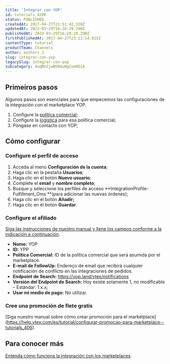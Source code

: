 ```yaml
---
title: 'Integrar con YOP'
id: tutorials_4206
status: PUBLISHED
createdAt: 2017-04-27T21:51:42.320Z
updatedAt: 2023-03-29T16:28:29.290Z
publishedAt: 2023-03-29T16:28:29.290Z
firstPublishedAt: 2017-04-27T23:11:14.915Z
contentType: tutorial
productTeam: Channels
author: authors_3
slug: integrar-con-yop
legacySlug: integrar-con-yop
subcategory: 4uqMnZjwBO04uWgCom8QiA
---
```


## Primeiros pasos

Algunos pasos son esenciales para que empecemos las configuraciones de la integración con el marketplace YOP.
1. Configure la [política comercial](http://help.vtex.com/es/tutorial/politica-comercial-para-marketplace/);
2. Configure la [logística](http://help.vtex.com/es/tutorial/como-configurar-logistica-para-politica-comercial/) para esa política comercial;
3. Póngase en contacto con YOP;

## Cómo configurar

### Configure el perfil de acceso

1. Acceda al menú **Configuración de la cuenta**;
2. Haga clic en la pestaña **Usuarios**;
3. Haga clic en el botón **Nuevo usuario**;
4. Complete el **email** y **nombre completo**;
5. Busque y seleccione los perfiles de acceso **IntegrationProfile-Fulfillment\_Oms **(para adicionar las nuevas órdenes);
6. Haga clic en el botón **Añadir;**
7. Haga clic en el botón **Guardar**.

### Configure el afiliado

[Siga las instrucciones de nuestro manual y llene los campos conforme a la indicación a continuación](http://help.vtex.com/es/tutorial/como-configurar-afiliado/).

- **Nome:** YOP
- **ID:** YPP
- **Política Comercial:** ID de la política comercial que será asumida por el marketplace.
- **E-mail de FollowUp:** Endereço de email que recibirá cualquier notificación de conflicto en las integraciones de pedidos.
- **Endpoint de Search:** https://yop.land/vtex/notifications
- **Versión del Endpoint de Search:** Hoy existe solamente 1, no modificable – Estándar: 1.x.x;
- **Usar mi medio de pago:** No utilizar.

### Cree una promoción de flete gratis 
[Siga nuestro manual sobre cómo crear promoción para el marketplace] (https://help.vtex.com/es/tutorial/configurar-promocao-para-marketplace--tutorials_406).

## Para conocer más

[Entenda cómo funciona la integración con los marketplaces](http://help.vtex.com/es/tutorial/integrating-with-marketplace/).
